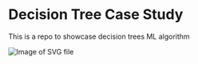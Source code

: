 # Decision Tree Case Study
This is a repo to showcase decision trees ML algorithm

![Image of SVG file](https://github.com/pablo-git8/decision_trees-coffe_cs/blob/main/gini_model2.svg)